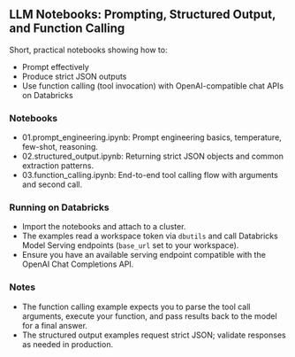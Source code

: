 ## LLM Notebooks: Prompting, Structured Output, and Function Calling

Short, practical notebooks showing how to:
- Prompt effectively
- Produce strict JSON outputs
- Use function calling (tool invocation) with OpenAI-compatible chat APIs on Databricks

### Notebooks
- 01.prompt_engineering.ipynb: Prompt engineering basics, temperature, few-shot, reasoning.
- 02.structured_output.ipynb: Returning strict JSON objects and common extraction patterns.
- 03.function_calling.ipynb: End-to-end tool calling flow with arguments and second call.

### Running on Databricks
- Import the notebooks and attach to a cluster.
- The examples read a workspace token via `dbutils` and call Databricks Model Serving endpoints (`base_url` set to your workspace).
- Ensure you have an available serving endpoint compatible with the OpenAI Chat Completions API.

### Notes
- The function calling example expects you to parse the tool call arguments, execute your function, and pass results back to the model for a final answer.
- The structured output examples request strict JSON; validate responses as needed in production.
